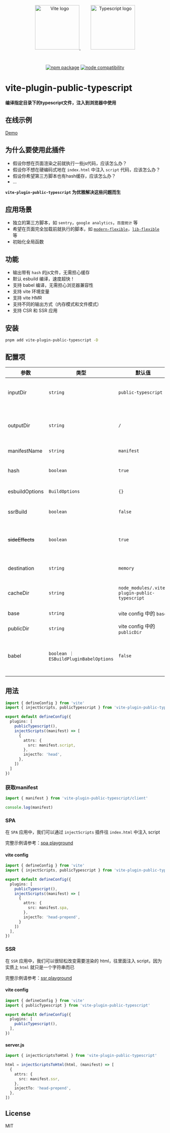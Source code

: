 
<p align="center">
  <a href="https://vitejs.dev" style="margin-right: 32px;" target="_blank" rel="noopener noreferrer">
    <img width="140" src="https://vitejs.dev/logo.svg" alt="Vite logo" />
  </a>
  <a href="https://www.typescriptlang.org/" target="_blank" rel="noopener noreferrer">
    <img width="140" src="https://upload.wikimedia.org/wikipedia/commons/4/4c/Typescript_logo_2020.svg" alt="Typescript logo" />
  </a>
</p>
<br/>
<p align="center">
  <a href="https://npmjs.com/package/vite-plugin-public-typescript"><img src="https://img.shields.io/npm/v/vite-plugin-public-typescript.svg" alt="npm package"></a>
  <a href="https://nodejs.org/en/about/previous-releases"><img src="https://img.shields.io/node/v/vite-plugin-public-typescript.svg" alt="node compatibility"></a>
</p>

# vite-plugin-public-typescript


**编译指定目录下的typescript文件，注入到浏览器中使用**

## 在线示例
[Demo](https://hemengke1997.github.io/vite-plugin-public-typescript/)

## 为什么要使用此插件

- 假设你想在页面渲染之前就执行一些js代码，应该怎么办？
- 假设你不想在硬编码式地在 `index.html` 中注入 `script` 代码，应该怎么办？
- 假设你希望第三方脚本也有hash缓存，应该怎么办？
- ...

**`vite-plugin-public-typescript` 为优雅解决这些问题而生**

## 应用场景

- 独立的第三方脚本，如 `sentry`，`google analytics`，`百度统计` 等
- 希望在页面完全加载前就执行的脚本，如 [`modern-flexible`](https://github.com/hemengke1997/modern-flexible)，[`lib-flexible`](https://github.com/amfe/lib-flexible) 等
- 初始化全局函数

## 功能

- 输出带有 `hash` 的js文件，无需担心缓存
- 默认 esbuild 编译，速度超快！
- 支持 babel 编译，无需担心浏览器兼容性
- 支持 vite 环境变量
- 支持 vite HMR
- 支持不同的输出方式（内存模式和文件模式）
- 支持 CSR 和 SSR 应用

## 安装

```bash
pnpm add vite-plugin-public-typescript -D
```

## 配置项

| 参数            | 类型                                   | 默认值                                        | 描述                                           |
| --------------- | -------------------------------------- | --------------------------------------------- | ---------------------------------------------- |
| inputDir        | `string`                               | `public-typescript`                           | 存放需要编译的 `typescript` 的目录             |
| outputDir       | `string`                               | `/`                                           | 输出公共 javascript 的目录，相对于 `publicDir` |
| manifestName    | `string`                               | `manifest`                                    | `manifest` 的文件名                            |
| hash            | `boolean`                              | `true`                                        | 编译后的 `js` 是否生成 `hash `                 |
| esbuildOptions  | `BuildOptions`                         | `{}`                                          | esbuild 构建选项                               |
| ssrBuild        | `boolean`                              | `false`                                       | 当前打包环境是否是 ssr                         |
| ~~sideEffects~~ | `boolean`                              | `true`                                        | 是否编译三方库(v2.0.0废弃⚠️)                    |
| destination     | `string`                               | `memory`                                      | 输出模式：内存模式 \| 文件模式                 |
| cacheDir        | `string`                               | `node_modules/.vite-plugin-public-typescript` | 存放manifest缓存的目录                         |
| base            | `string`                               | vite config 中的 `base`                       | 资源 base url                                  |
| publicDir       | `string`                               | vite config 中的 `publicDir`                  | public目录                                     |
| babel           | `boolean ｜ ESBuildPluginBabelOptions` | `false`                                       | babel编译（如果需要兼容es6以下浏览器，请开启） |



## 用法

```ts
import { defineConfig } from 'vite'
import { injectScripts, publicTypescript } from 'vite-plugin-public-typescript'

export default defineConfig({
  plugins: [
    publicTypescript(),
    injectScripts((manifest) => [
      {
        attrs: {
          src: manifest.script,
        },
        injectTo: 'head',
      },
    ])
  ]
})
```

### 获取manifest

```ts
import { manifest } from 'vite-plugin-public-typescript/client'

console.log(manifest)
```


### SPA

在 `SPA` 应用中，我们可以通过 `injectScripts` 插件往 `index.html` 中注入 script

完整示例请参考：[spa playground](./playground/spa/vite.config.ts)

#### vite config

```ts
import { defineConfig } from 'vite'
import { injectScripts, publicTypescript } from 'vite-plugin-public-typescript'

export default defineConfig({
  plugins: [
    publicTypescript(),
    injectScripts((manifest) => [
      {
        attrs: {
          src: manifest.spa,
        },
        injectTo: 'head-prepend',
      }
    ])
  ],
})
```

### SSR

在 `SSR` 应用中，我们可以很轻松改变需要渲染的 html，往里面注入 script，因为实质上 `html` 就只是一个字符串而已

完整示例请参考：[ssr playground](./playground/ssr/index.html)

#### vite config

```ts
import { defineConfig } from 'vite'
import { publicTypescript } from 'vite-plugin-public-typescript'

export default defineConfig({
  plugins: [
    publicTypescript(),
  ],
})
```

#### server.js

```ts
import { injectScriptsToHtml } from 'vite-plugin-public-typescript'

html = injectScriptsToHtml(html, (manifest) => [
  {
    attrs: {
      src: manifest.ssr,
    },
    injectTo: 'head-prepend',
  },
])
```


## License

MIT

[npm-img]: https://img.shields.io/npm/v/vite-plugin-public-typescript.svg

